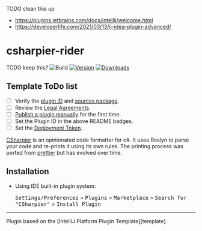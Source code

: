 TODO clean this up

- https://plugins.jetbrains.com/docs/intellij/welcome.html
- https://developerlife.com/2021/03/13/ij-idea-plugin-advanced/

# csharpier-rider

TODO keep this?
![Build](https://github.com/belav/csharpier-rider/workflows/Build/badge.svg)
[![Version](https://img.shields.io/jetbrains/plugin/v/PLUGIN_ID.svg)](https://plugins.jetbrains.com/plugin/PLUGIN_ID)
[![Downloads](https://img.shields.io/jetbrains/plugin/d/PLUGIN_ID.svg)](https://plugins.jetbrains.com/plugin/PLUGIN_ID)

## Template ToDo list
- [ ] Verify the [plugin ID](/src/main/resources/META-INF/plugin.xml) and [sources package](/src/main/kotlin).
- [ ] Review the [Legal Agreements](https://plugins.jetbrains.com/docs/marketplace/legal-agreements.html).
- [ ] [Publish a plugin manually](https://plugins.jetbrains.com/docs/intellij/publishing-plugin.html?from=IJPluginTemplate)
for the first time.
- [ ] Set the Plugin ID in the above README badges.
- [ ] Set the [Deployment Token](https://plugins.jetbrains.com/docs/marketplace/plugin-upload.html).

<!-- Plugin description -->
[CSharpier](https://github.com/belav/csharpier) is an opinionated code formatter for c#. 
It uses Roslyn to parse your code and re-prints it using its own rules. 
The printing process was ported from [prettier](https://prettier.io/) but has evolved over time.
<!-- Plugin description end -->

## Installation

- Using IDE built-in plugin system:
  
  <kbd>Settings/Preferences</kbd> > <kbd>Plugins</kbd> > <kbd>Marketplace</kbd> > <kbd>Search for "CSharpier"</kbd> >
  <kbd>Install Plugin</kbd>
---
Plugin based on the [IntelliJ Platform Plugin Template][template].


